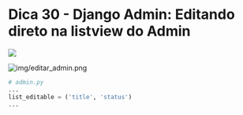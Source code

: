 # Dica 30 - Django Admin: Editando direto na listview do Admin

<a href="https://youtu.be/3skHZrRR1PE">
    <img src="../.gitbook/assets/youtube.png">
</a>

![img/editar_admin.png](../.gitbook/assets/editar_admin.png)

```python
# admin.py
...
list_editable = ('title', 'status')
...
```
